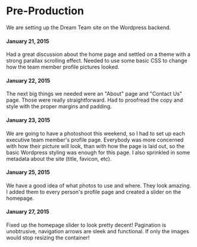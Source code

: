 # Pre-Production
We are setting up the Dream Team site on the Wordpress backend.

#### January 21, 2015
Had a great discussion about the home page and settled on a theme with a strong parallax scrolling effect. Needed to use some basic CSS to change how the team member profile pictures looked.

#### January 22, 2015
The next big things we needed were an "About" page and "Contact Us" page. Those were really straightforward. Had to proofread the copy and style with the proper margins and padding.

#### January 23, 2015
We are going to have a photoshoot this weekend, so I had to set up each executive team member's profile page. Everybody was more concerned with how their picture will look, than with how the page is laid out, so the basic Wordpress styling was enough for this page.
I also sprinkled in some metadata about the site (title, favicon, etc).

#### January 25, 2015
We have a good idea of what photos to use and where. They look amazing. I added them to every person's profile page and created a slider on the homepage.

#### January 27, 2015
Fixed up the homepage slider to look pretty decent! Pagination is unobtrusive, navigation arrows are sleek and functional. If only the images would stop resizing the container!
